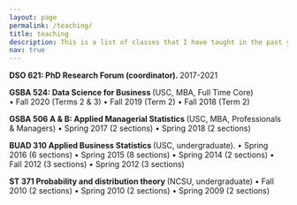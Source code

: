 ```yaml
---
layout: page
permalink: /teaching/
title: teaching
description: This is a list of classes that I have taught in the past years. 
nav: true
---
```


<strong> DSO 621: PhD Research Forum (coordinator). </strong> 2017-2021

<strong> GSBA 524:  Data Science for Business </strong> (USC, MBA, Full Time Core)   
•	Fall 2020 (Terms 2 & 3) •	Fall 2019 (Term 2) •	Fall 2018 (Term 2)

<strong> GSBA 506 A & B:  Applied Managerial Statistics </strong> (USC, MBA, Professionals & Managers)
•	Spring 2017 (2 sections) •	Spring 2018 (2 sections)

<strong>  BUAD 310 Applied Business Statistics </strong> (USC, undergraduate). 
•	Spring 2016 (6 sections) •	Spring 2015 (8 sections) •	Spring 2014 (2 sections)
•	Fall 2012 (3 sections) •	Spring 2012 (3 sections)

<strong>ST 371 Probability and distribution theory </strong> (NCSU, undergraduate)
•	Fall 2010 (2 sections) •	Spring 2010 (2 sections) •	Spring 2009 (2 sections)

